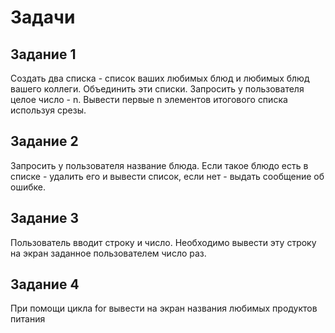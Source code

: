 # Задачи

## Задание 1
Создать два списка - список ваших любимых блюд и любимых блюд вашего 
коллеги. Объединить эти списки. Запросить у пользователя целое число - n.
Вывести первые n элементов итогового списка используя срезы.

## Задание 2
Запросить у пользователя название блюда. Если такое блюдо есть в списке -
удалить его и вывести список, если нет - выдать сообщение об ошибке.

## Задание 3
Пользователь вводит строку и число. Необходимо вывести эту строку на 
экран заданное пользователем число раз.

## Задание 4
При помощи цикла for вывести на экран названия любимых 
продуктов питания